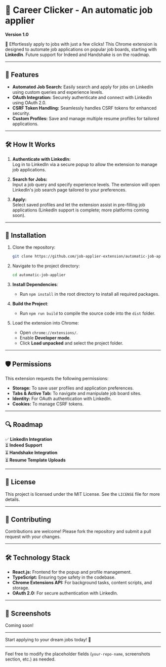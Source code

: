 

# 🚀 Career Clicker - An automatic job applier 

**Version 1.0**

🌟 Effortlessly apply to jobs with just a few clicks! This Chrome extension is designed to automate job applications on popular job boards, starting with **LinkedIn**. Future support for Indeed and Handshake is on the roadmap.

---

## 🌟 Features

- **Automated Job Search:** Easily search and apply for jobs on LinkedIn using custom queries and experience levels.
- **OAuth Integration:** Securely authenticate and connect with LinkedIn using OAuth 2.0.
- **CSRF Token Handling:** Seamlessly handles CSRF tokens for enhanced security.
- **Custom Profiles:** Save and manage multiple resume profiles for tailored applications.

---

## 🛠️ How It Works

1. **Authenticate with LinkedIn:**  
   Log in to LinkedIn via a secure popup to allow the extension to manage job applications.

2. **Search for Jobs:**  
   Input a job query and specify experience levels. The extension will open LinkedIn's job search page tailored to your preferences.

3. **Apply:**  
   Select saved profiles and let the extension assist in pre-filling job applications (LinkedIn support is complete; more platforms coming soon).

---

## 🔧 Installation

1. Clone the repository:
   ```bash
   git clone https://github.com/job-applier-extension/automatic-job-applier.git
   ```
2. Navigate to the project directory:
   ```bash
   cd automatic-job-applier
   ```
3. **Install Dependencies**:
    - Run `npm install` in the root directory to install all required packages.

4. **Build the Project**:
    - Run `npm run build` to compile the source code into the `dist` folder.

5. Load the extension into Chrome:
    - Open `chrome://extensions/`.
    - Enable **Developer mode**.
    - Click **Load unpacked** and select the project folder.

---

## 🛡️ Permissions

This extension requests the following permissions:

- **Storage:** To save user profiles and application preferences.
- **Tabs & Active Tab:** To navigate and manipulate job board sites.
- **Identity:** For OAuth authentication with LinkedIn.
- **Cookies:** To manage CSRF tokens.

---

## 🔍 Roadmap

✅ **LinkedIn Integration**  
⏳ **Indeed Support**  
⏳ **Handshake Integration**  
⏳ **Resume Template Uploads**

---

## 📄 License

This project is licensed under the MIT License. See the `LICENSE` file for more details.

---

## 🤝 Contributing

Contributions are welcome! Please fork the repository and submit a pull request with your changes.

---

## 🛠️ Technology Stack

- **React.js:** Frontend for the popup and profile management.
- **TypeScript:** Ensuring type safety in the codebase.
- **Chrome Extensions API:** For background tasks, content scripts, and storage.
- **OAuth 2.0:** For secure authentication with LinkedIn.

---

## 🎨 Screenshots

Coming soon!

---

Start applying to your dream jobs today! 🚀

---

Feel free to modify the placeholder fields (`your-repo-name`, screenshots section, etc.) as needed.